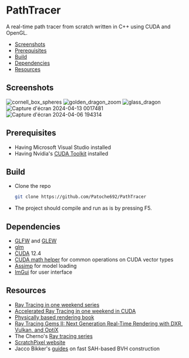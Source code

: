 # PathTracer

A real-time path tracer from scratch written in C++ using CUDA and OpenGL.

- [Screenshots](#screenshots)
- [Prerequisites](#prerequisites)
- [Build](#build)
- [Dependencies](#dependencies)
- [Resources](#resources)

## Screenshots

![cornell_box_spheres](https://github.com/Patoche692/PathTracer/assets/54531293/c8028e26-bb3d-45f5-bfdf-d8e1849d3c39)
![golden_dragon_zoom](https://github.com/Patoche692/PathTracer/assets/54531293/82be7fb0-20bd-4504-890c-4f38c00326bd)
![glass_dragon](https://github.com/Patoche692/PathTracer/assets/54531293/49065a85-b623-40d9-a3f9-e5a4af1625ac)
![Capture d'écran 2024-04-13 0017481](https://github.com/Patoche692/PathTracer/assets/54531293/d64676fb-3d1d-4a99-b031-bf4b4bb252c4)
![Capture d'écran 2024-04-06 194314](https://github.com/Patoche692/PathTracer/assets/54531293/4b5813a6-61ea-45bc-a2c7-5e110d82e9d8)

## Prerequisites
- Having Microsoft Visual Studio installed
- Having Nvidia's [CUDA Toolkit](https://developer.nvidia.com/cuda-downloads) installed

## Build
- Clone the repo
   ```sh
   git clone https://github.com/Patoche692/PathTracer
   ```
- The project should compile and run as is by pressing F5.

## Dependencies
- [GLFW](https://www.glfw.org) and [GLEW](https://glew.sourceforge.net)
- [glm](https://github.com/g-truc/glm)
- [CUDA](https://developer.nvidia.com/cuda-downloads) 12.4
- [CUDA math helper](https://github.com/NVIDIA/cuda-samples/blob/master/Common/helper_math.h) for common operations on CUDA vector types
- [Assimp](https://github.com/assimp/assimp) for model loading
- [ImGui](https://github.com/ocornut/imgui) for user interface


## Resources
- [Ray Tracing in one weekend series](https://raytracing.github.io)
- [Accelerated Ray Tracing in one weekend in CUDA](https://developer.nvidia.com/blog/accelerated-ray-tracing-cuda/)
- [Physically based rendering book](https://www.pbr-book.org/4ed/contents)
- [Ray Tracing Gems II: Next Generation Real-Time Rendering with DXR, Vulkan, and OptiX](https://www.realtimerendering.com/raytracinggems/rtg2/index.html)
- The Cherno's [Ray tracing series](https://www.youtube.com/playlist?list=PLlrATfBNZ98edc5GshdBtREv5asFW3yXl)
- [ScratchPixel website](https://scratchapixel.com)
- Jacco Bikker's [guides](https://jacco.ompf2.com/2022/04/13/how-to-build-a-bvh-part-1-basics/) on fast SAH-based BVH construction
